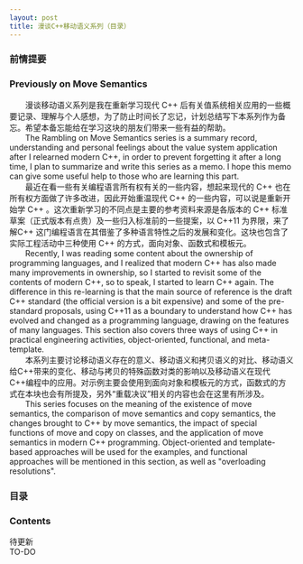 ```yaml
---
layout: post
title: 漫谈C++移动语义系列（目录）
---
```

### 前情提要 ###
### Previously on Move Semantics ###
&emsp;&emsp;漫谈移动语义系列是我在重新学习现代 C++ 后有关值系统相关应用的一些概要记录、理解与个人感想，为了防止时间长了忘记，计划总结写下本系列作为备忘。希望本备忘能给在学习这块的朋友们带来一些有益的帮助。<br>
&emsp;&emsp;The Rambling on Move Semantics series is a summary record, understanding and personal feelings about the value system application after I relearned modern C++, in order to prevent forgetting it after a long time, I plan to summarize and write this series as a memo. I hope this memo can give some useful help to those who are learning this part.<br>
&emsp;&emsp;最近在看一些有关编程语言所有权有关的一些内容，想起来现代的 C++ 也在所有权方面做了许多改进，因此开始重温现代 C++ 的一些内容，可以说是重新开始学 C++ 。这次重新学习的不同点是主要的参考资料来源是各版本的 C++ 标准草案（正式版本有点贵）及一些归入标准前的一些提案，以 C++11 为界限，来了解C++ 这门编程语言在其借鉴了多种语言特性之后的发展和变化。这块也包含了实际工程活动中三种使用 C++ 的方式，面向对象、函数式和模板元。<br>
&emsp;&emsp;Recently, I was reading some content about the ownership of programming languages, and I realized that modern C++ has also made many improvements in ownership, so I started to revisit some of the contents of modern C++, so to speak, I started to learn C++ again. The difference in this re-learning is that the main source of reference is the draft C++ standard (the official version is a bit expensive) and some of the pre-standard proposals, using C++11 as a boundary to understand how C++ has evolved and changed as a programming language, drawing on the features of many languages. This section also covers three ways of using C++ in practical engineering activities, object-oriented, functional, and meta-template.<br>
&emsp;&emsp;本系列主要讨论移动语义存在的意义、移动语义和拷贝语义的对比、移动语义给C++带来的变化、移动与拷贝的特殊函数对类的影响以及移动语义在现代C++编程中的应用。对示例主要会使用到面向对象和模板元的方式，函数式的方式在本块也会有所提及，另外“重载决议”相关的内容也会在这里有所涉及。<br>
&emsp;&emsp;This series focuses on the meaning of the existence of move semantics, the comparison of move semantics and copy semantics, the changes brought to C++ by move semantics, the impact of special functions of move and copy on classes, and the application of move semantics in modern C++ programming. Object-oriented and template-based approaches will be used for the examples, and functional approaches will be mentioned in this section, as well as "overloading resolutions".<br>
### 目录 ###
### Contents ###

待更新<br>
TO-DO<br>
